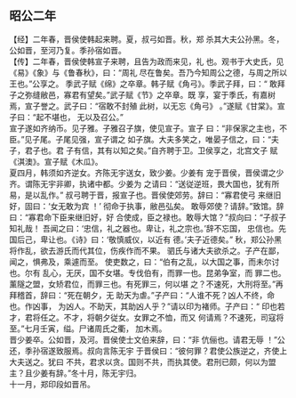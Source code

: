 ## 昭公二年

【经】二年春，晋侯使韩起来聘。夏，叔弓如晋。秋，郑
杀其大夫公孙黑。冬，公如晋，至河乃复。季孙宿如晋。  
【传】二年春，晋侯使韩宣子来聘，且告为政而来见，礼
也。观书于大史氏，见《易》《象》与《鲁春秋》，曰：“周礼
尽在鲁矣。吾乃今知周公之德，与周之所以王也。”公享之。
季武子赋《绵》之卒章。韩子赋《角弓》。季武子拜，曰：“
敢拜子之弥缝敝邑，寡君有望矣。”武子赋《节》之卒章。既
享，宴于季氏，有嘉树焉，宣子誉之。武子曰：“宿敢不封殖
此树，以无忘《角弓》 。”遂赋《甘棠》。宣子曰：“起不堪也，
无以及召公。”  
宣子遂如齐纳币。见子雅。子雅召子旗，使见宣子。宣子
曰：“非保家之主也，不臣。”见子尾。子尾见强，宣子谓之
如子旗。大夫多笑之，唯晏子信之，曰：“夫子，君子也。君
子有信，其有以知之矣。”自齐聘于卫。卫侯享之，北宫文子
赋《淇澳》。宣子赋《木瓜》。  
夏四月，韩须如齐逆女。齐陈无宇送女，致少姜。少姜有
宠于晋侯，晋侯谓之少齐。谓陈无宇非卿，执诸中都。少姜为
之请曰：“送従逆班，畏大国也，犹有所易，是以乱作。”
叔弓聘于晋，报宣子也。晋侯使郊劳。辞曰：“寡君使弓
来继旧好，固曰：‘女无敢为宾 ！’ 彻命于执事，敝邑弘矣。
敢辱郊使？请辞。”致馆。辞曰：“寡君命下臣来继旧好，好
合使成，臣之禄也。敢辱大馆？”叔向曰：“子叔子知礼哉！
吾闻之曰：‘忠信，礼之器也。卑让，礼之宗也。’辞不忘国，
忠信也。先国后己，卑让也。《诗》曰：‘敬慎威仪，以近有
德。’夫子近德矣。”
秋，郑公孙黑将作乱，欲去游氏而代其位，伤疾作而不果。
驷氏与诸大夫欲杀之。子产在鄙，闻之，惧弗及，乘遽而至。
使吏数之，曰：“伯有之乱，以大国之事，而未尔讨也。尔有
乱心，无厌，国不女堪。专伐伯有，而罪一也。昆弟争室，而
罪二也。薰隧之盟，女矫君位，而罪三也。有死罪三，何以堪
之？不速死，大刑将至。”再拜稽首，辞曰：“死在朝夕，无
助天为虐。”子产曰：“人谁不死？凶人不终，命也。作凶事，
为凶人。不助天，其助凶人乎？”请以印为褚师。子产曰：“
印也若才，君将任之。不才，将朝夕従女。女罪之不恤，而又
何请焉？不速死，司寇将至。”七月壬寅，缢。尸诸周氏之衢，
加木焉。  
晋少姜卒。公如晋，及河。晋侯使士文伯来辞，曰：“非
伉俪也。请君无辱 ！”公还，季孙宿遂致服焉。叔向言陈无宇
于晋侯曰：“彼何罪？君使公族逆之，齐使上大夫送之。犹曰
不共，君求以贪。国则不共，而执其使。君刑已颇，何以为盟
主？且少姜有辞。”冬十月，陈无宇归。  
十一月，郑印段如晋吊。  

